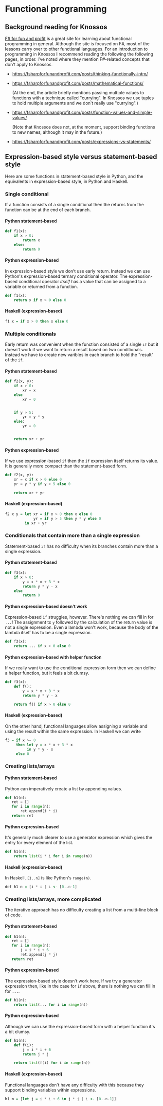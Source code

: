 # Functional programming

## Background reading for Knossos

[F# for fun and profit](https://fsharpforfunandprofit.com/) is a great
site for learning about functional programming in general.  Although
the site is focused on F#, most of the lessons carry over to other
functional languages.  For an introduction to programming in Knossos I
recommend reading the following the following pages, in order.  I've
noted where they mention F#-related concepts that don't apply to
Knossos.

* <https://fsharpforfunandprofit.com/posts/thinking-functionally-intro/>

* <https://fsharpforfunandprofit.com/posts/mathematical-functions/>

  (At the end, the article briefly mentions passing multiple values to
  functions with a technique called "currying".  In Knossos we use
  tuples to hold multiple arguments and we don't really use
  "currying".)

* <https://fsharpforfunandprofit.com/posts/function-values-and-simple-values/>

  (Note that Knossos does not, at the moment, support binding
  functions to new names, although it may in the future.)

* <https://fsharpforfunandprofit.com/posts/expressions-vs-statements/>

## Expression-based style versus statement-based style

Here are some functions in statement-based style in Python, and the
equivalents in expression-based style, in Python and Haskell.

### Single conditional

If a function consists of a single conditional then the returns from
the function can be at the end of each branch.

#### Python statement-based

```python
def f1(x):
    if x > 0:
        return x
    else:
        return 0
```

#### Python expression-based

In expression-based style we don't use early return.  Instead we can
use Python's expression-based ternary conditional operator.  The
expression-based conditional operator *itself* has a value that can be
assigned to a variable or returned from a function.

```python
def f1(x):
    return x if x > 0 else 0
```

#### Haskell (expression-based)

```haskell
f1 x = if x > 0 then x else 0
```

### Multiple conditionals

Early return was convenient when the function consisted of a single
`if` but it doesn't work if we want to return a result based on two
conditionals.  Instead we have to create new varibles in each branch
to hold the "result" of the `if`.

#### Python statement-based

```python
def f2(x, y):
    if x > 0:
        xr = x
    else
        xr = 0


    if y > 5:
        yr = y * y
    else:
        yr = 0


    return xr + yr
```

#### Python expression-based

If we use expression-based `if` then the `if` expression itself
returns its value.  It is generally more compact than the
statement-based form.

```python
def f2(x, y):
    xr = x if x > 0 else 0
    yr = y * y if y > 5 else 0

    return xr + yr
```

#### Haskell (expression-based)

```haskell
f2 x y = let xr = if x > 0 then x else 0
	         yr = if y > 5 then y * y else 0
	     in xr + yr
```

### Conditionals that contain more than a single expression

Statement-based `if` has no difficulty when its branches contain more
than a single expression.

#### Python statement-based

```python
def f3(x):
    if x > 0:
        y = x * x + 3 * x
        return y * y - x
    else
        return 0
```

#### Python expression-based doesn't work

Expression-based `if` struggles, however.  There's nothing we can fill
in for `...`!  The assignment to `y` followed by the calculation of
the return value is not a single expression.  Even a lambda won't
work, because the body of the lambda itself has to be a single
expression.


```python
def f3(x):
    return ... if x > 0 else 0
```

#### Python expression-based with helper function

If we really want to use the conditional expression form then we can
define a helper function, but it feels a bit clumsy.

```python
def f3(x):
    def f():
        y = x * x + 3 * x
        return y * y - x

    return f() if x > 0 else 0
```

#### Haskell (expression-based)

On the other hand, functional languages allow assigning a variable and
using the result within the same expression.  In Haskell we can write

```haskell
f3 = if x >= 0
     then let y = x * x + 3 * x
          in y * y - x
     else 0
 ```

### Creating lists/arrays

#### Python statement-based

Python can imperatively create a list by appending values.

```python
def h1(n):
   ret = []
   for i in range(n):
       ret.append(i * i)
   return ret
```

#### Python expression-based

It's generally much clearer to use a generator expression which gives
the entry for every element of the list.

```python
def h1(n):
    return list(i * i for i in range(n))
```

#### Haskell (expression-based)

In Haskell, `[1..n]` is like Python's `range(n)`.

```haskell
def h1 n = [i * i | i <- [0..n-1]
```

### Creating lists/arrays, more complicated

The iterative approach has no difficulty creating a list from a
multi-line block of code.

#### Python statement-based

```python
def h1(n):
   ret = []
   for i in range(n):
       j = i * i + 6
       ret.append(j * j)
   return ret
```

#### Python expression-based

The expression-based style doesn't work here.  If we try a generator
expression then, like in the case for `if` above, there is nothing we
can fill in for `...`.

```python
def h1(n):
    return list(... for i in range(n))
```

#### Python expression-based

Although we can use the expression-based form with a helper function
it's a bit clumsy.


```python
def h1(n):
    def f(i):
		j = i * i + 6
		return j * j

    return list(f(i) for i in range(n))
```

#### Haskell (expression-based)

Functional languages don't have any difficulty with this because they
support binding variables within expressions.

```haskell
h1 n = [let j = i * i + 6 in j * j | i <- [0..n-1]]
```
